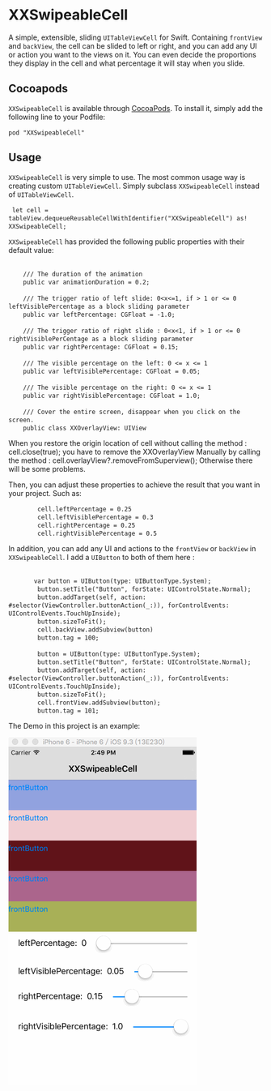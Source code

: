 # XXSwipeableCell

 A simple, extensible, sliding `UITableViewCell` for Swift. Containing `frontView` and `backView`, the cell can be slided to left or right, and you can add any UI or action you want to the views on it. You can even decide the proportions they display in the cell and what percentage it will stay when you slide.

## Cocoapods

`XXSwipeableCell` is available through [CocoaPods](http://cocoapods.org). To install
it, simply add the following line to your Podfile:

```
pod "XXSwipeableCell"
```

## Usage

`XXSwipeableCell` is very simple to use. The most common usage way is creating custom `UITableViewCell`. Simply subclass `XXSwipeableCell` instead of `UITableViewCell`.

```
 let cell = tableView.dequeueReusableCellWithIdentifier("XXSwipeableCell") as! XXSwipeableCell;
```
`XXSwipeableCell` has provided the following public properties with their default value:

```
   
    /// The duration of the animation
    public var animationDuration = 0.2;
    
    /// The trigger ratio of left slide: 0<x<=1, if > 1 or <= 0 leftVisiblePercentage as a block sliding parameter
    public var leftPercentage: CGFloat = -1.0;
    
    /// The trigger ratio of right slide : 0<x<1, if > 1 or <= 0 rightVisiblePerCentage as a block sliding parameter
    public var rightPercentage: CGFloat = 0.15;
    
    /// The visible percentage on the left: 0 <= x <= 1
    public var leftVisiblePercentage: CGFloat = 0.05;
    
    /// The visible percentage on the right: 0 <= x <= 1
    public var rightVisiblePercentage: CGFloat = 1.0;
    
    /// Cover the entire screen, disappear when you click on the screen.
    public class XXOverlayView: UIView

```
When you restore the origin location of cell without calling the method : cell.close(true);  you have to remove the XXOverlayView Manually by calling the method : cell.overlayView?.removeFromSuperview(); Otherwise there will be some problems.

Then, you can adjust these properties to achieve the result that you want in your project. Such as:

```
        cell.leftPercentage = 0.25
        cell.leftVisiblePercentage = 0.3
        cell.rightPercentage = 0.25
        cell.rightVisiblePercentage = 0.5
```

In addition, you can add any UI and actions to the `frontView` or `backView` in `XXSwipeableCell`. I add a `UIButton` to both of them here :

```

       var button = UIButton(type: UIButtonType.System);
        button.setTitle("Button", forState: UIControlState.Normal);
        button.addTarget(self, action: #selector(ViewController.buttonAction(_:)), forControlEvents: UIControlEvents.TouchUpInside);
        button.sizeToFit();
        cell.backView.addSubview(button)
        button.tag = 100;
        
        button = UIButton(type: UIButtonType.System);
        button.setTitle("Button", forState: UIControlState.Normal);
        button.addTarget(self, action: #selector(ViewController.buttonAction(_:)), forControlEvents: UIControlEvents.TouchUpInside);
        button.sizeToFit();
        cell.frontView.addSubview(button);
        button.tag = 101;

```

The Demo in this project is an example:

![XXSwipeableCell](XXSwipeableCell.gif)



